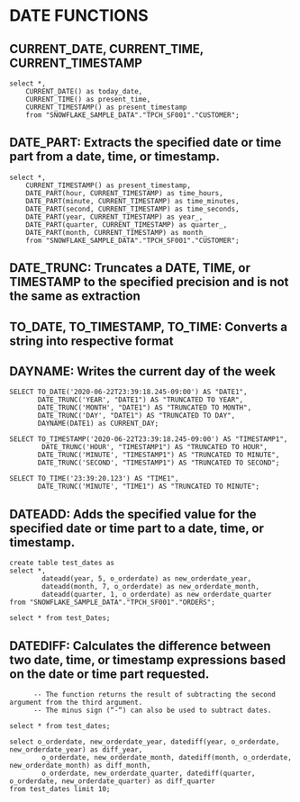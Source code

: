 # DATE FUNCTIONS


## CURRENT_DATE, CURRENT_TIME, CURRENT_TIMESTAMP
```
select *,
    CURRENT_DATE() as today_date,
    CURRENT_TIME() as present_time,
    CURRENT_TIMESTAMP() as present_timestamp
    from "SNOWFLAKE_SAMPLE_DATA"."TPCH_SF001"."CUSTOMER";
```
## DATE_PART: Extracts the specified date or time part from a date, time, or timestamp.
```
select *,
    CURRENT_TIMESTAMP() as present_timestamp,
    DATE_PART(hour, CURRENT_TIMESTAMP) as time_hours,
    DATE_PART(minute, CURRENT_TIMESTAMP) as time_minutes,
    DATE_PART(second, CURRENT_TIMESTAMP) as time_seconds,
    DATE_PART(year, CURRENT_TIMESTAMP) as year_,
    DATE_PART(quarter, CURRENT_TIMESTAMP) as quarter_,
    DATE_PART(month, CURRENT_TIMESTAMP) as month_
    from "SNOWFLAKE_SAMPLE_DATA"."TPCH_SF001"."CUSTOMER";
```
## DATE_TRUNC: Truncates a DATE, TIME, or TIMESTAMP to the specified precision and is not the same as extraction

## TO_DATE, TO_TIMESTAMP, TO_TIME: Converts a string into respective format

## DAYNAME: Writes the current day of the week
```
SELECT TO_DATE('2020-06-22T23:39:18.245-09:00') AS "DATE1",
       DATE_TRUNC('YEAR', "DATE1") AS "TRUNCATED TO YEAR",
       DATE_TRUNC('MONTH', "DATE1") AS "TRUNCATED TO MONTH",
       DATE_TRUNC('DAY', "DATE1") AS "TRUNCATED TO DAY",
       DAYNAME(DATE1) as CURRENT_DAY;

SELECT TO_TIMESTAMP('2020-06-22T23:39:18.245-09:00') AS "TIMESTAMP1",
        DATE_TRUNC('HOUR', "TIMESTAMP1") AS "TRUNCATED TO HOUR",
       DATE_TRUNC('MINUTE', "TIMESTAMP1") AS "TRUNCATED TO MINUTE",
       DATE_TRUNC('SECOND', "TIMESTAMP1") AS "TRUNCATED TO SECOND";

SELECT TO_TIME('23:39:20.123') AS "TIME1",
       DATE_TRUNC('MINUTE', "TIME1") AS "TRUNCATED TO MINUTE";
```

## DATEADD: Adds the specified value for the specified date or time part to a date, time, or timestamp.
```
create table test_dates as
select *,
        dateadd(year, 5, o_orderdate) as new_orderdate_year,
        dateadd(month, 7, o_orderdate) as new_orderdate_month,
        dateadd(quarter, 1, o_orderdate) as new_orderdate_quarter
from "SNOWFLAKE_SAMPLE_DATA"."TPCH_SF001"."ORDERS";

select * from test_Dates;
```
## DATEDIFF: Calculates the difference between two date, time, or timestamp expressions based on the date or time part requested.
          -- The function returns the result of subtracting the second argument from the third argument.
          -- The minus sign (“-“) can also be used to subtract dates.
```
select * from test_dates;

select o_orderdate, new_orderdate_year, datediff(year, o_orderdate, new_orderdate_year) as diff_year,
        o_orderdate, new_orderdate_month, datediff(month, o_orderdate, new_orderdate_month) as diff_month,
        o_orderdate, new_orderdate_quarter, datediff(quarter, o_orderdate, new_orderdate_quarter) as diff_quarter
from test_dates limit 10;
```
